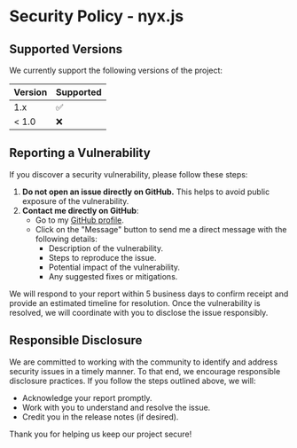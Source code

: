 # Security Policy - nyx.js

## Supported Versions

We currently support the following versions of the project:

| Version | Supported          |
| ------- | ------------------ |
| 1.x     | :white_check_mark: |
| < 1.0   | :x:                |

## Reporting a Vulnerability

If you discover a security vulnerability, please follow these steps:

1. **Do not open an issue directly on GitHub.** This helps to avoid public exposure of the vulnerability.
2. **Contact me directly on GitHub**:
   - Go to my [GitHub profile](https://github.com/3tatsu).
   - Click on the "Message" button to send me a direct message with the following details:
     - Description of the vulnerability.
     - Steps to reproduce the issue.
     - Potential impact of the vulnerability.
     - Any suggested fixes or mitigations.

We will respond to your report within 5 business days to confirm receipt and provide an estimated timeline for
resolution. Once the vulnerability is resolved, we will coordinate with you to disclose the issue responsibly.

## Responsible Disclosure

We are committed to working with the community to identify and address security issues in a timely manner. To that end,
we encourage responsible disclosure practices. If you follow the steps outlined above, we will:

- Acknowledge your report promptly.
- Work with you to understand and resolve the issue.
- Credit you in the release notes (if desired).

Thank you for helping us keep our project secure!
